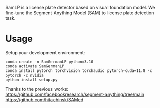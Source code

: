 SamLP is a license plate detector based on visual foundation model. We fine-tune the Segment Anything Model (SAM) to license plate detection task. <br />

# Usage
Setup your development environment:

```
conda create -n SamGermanLP python=3.10
conda activate SamGermanLP
conda install pytorch torchvision torchaudio pytorch-cuda=11.8 -c pytorch -c nvidia
python install setup.py
```


Thanks to the previous works: <br />
<https://github.com/facebookresearch/segment-anything/tree/main> <br />
<https://github.com/hitachinsk/SAMed> <br />
